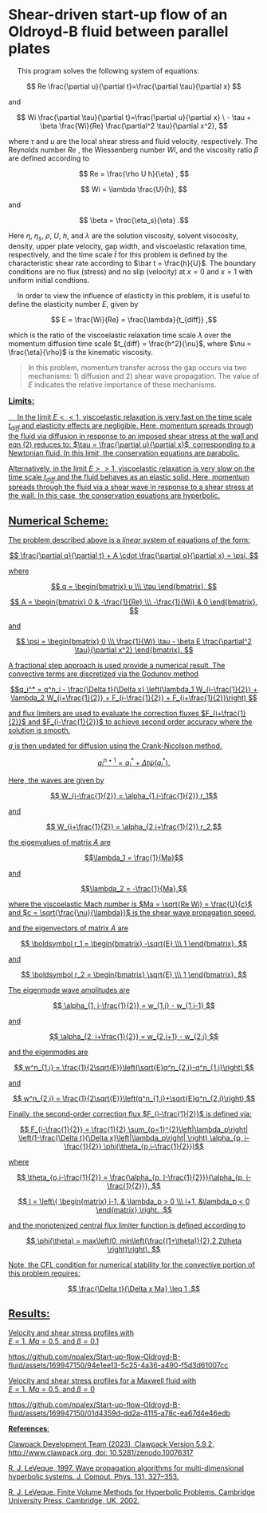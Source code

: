 # **Shear-driven start-up flow of an Oldroyd-B fluid between parallel plates**

&emsp; This program solves the following system of equations:

$$ Re \frac{\partial u}{\partial t}=\frac{\partial \tau}{\partial x} $$

and

$$ Wi \frac{\partial \tau}{\partial t}=\frac{\partial u}{\partial x} \
        - \tau + \beta \frac{Wi}{Re} \frac{\partial^2 \tau}{\partial x^2}, $$

where $\tau$ and $u$ are the local shear stress and fluid velocity, respectively. The Reynolds number $Re$ , the Wiessenberg number $Wi$, and the viscosity ratio $\beta$ are defined according to

$$ Re = \frac{\rho U h}{\eta} , $$

$$ Wi = \lambda \frac{U}{h}, $$

and

$$ \beta = \frac{\eta_s}{\eta} .$$

Here $\eta$, $\eta_s$, $\rho$, $U$, $h$, and $\lambda$ are the solution viscosity, solvent visocosity, density, upper plate velocity, gap width, and viscoelastic relaxation time, respectively, and the time scale $\bar t$ for this problem is defined by the characteristic shear rate according to $\bar t = \frac{h}{U}$. The boundary conditions are no flux (stress) and no slip (velocity) at $x = 0$ and $x = 1$ with uniform initial condtions.

&emsp; In order to view the influence of elasticity in this problem, it is useful to define the elasticity number $E$, given by

$$ E = \frac{Wi}{Re} = \frac{\lambda}{t_{diff}} ,$$
    
which is the ratio of the viscoelastic relaxation time scale $\lambda$ over the momentum diffusion time scale $t_{diff} = \frac{h^2}{\nu}$, where $\nu = \frac{\eta}{\rho}$ is the kinematic viscosity. 

> In this problem, momentum transfer across the gap occurs via two mechanisms: 1) diffusion and 2) shear wave propagation. The value of $E$ indicates the relative importance of these mechanisms.
    
<font size = 3>**<u> Limits:**<u></font>

&emsp; In the limit $E<<1$, viscoelastic relaxation is very fast on the time scale $t_{diff}$ and elasticity effects are negligible. Here, momentum spreads through the fluid via diffusion in response to an imposed shear stress at the wall and eqn (2) reduces to: $\tau = \frac{\partial u}{\partial x}$, corresponding to a Newtonian fluid. In this limit, the conservation equations are parabolic.
    
Alternatively, in the limit $E >> 1$, viscoelastic relaxation is very slow on the time scale $t_{diff}$ and the fluid behaves as an elastic solid. Here, momentum spreads through the fluid via a shear wave in response to a shear stress at the wall. In this case, the conservation equations are hyperbolic.

## **Numerical Scheme:**

The problem described above is a *linear* system of equations of the form:

$$ \frac{\partial q}{\partial t} + A \cdot \frac{\partial q}{\partial x} =  \psi, $$ 

where 

$$ q = \begin{bmatrix} u \\\ \tau \end{bmatrix}, $$

$$ A = \begin{bmatrix} 0 & -\frac{1}{Re} 
                                \\\ -\frac{1}{Wi} & 0 
                                \end{bmatrix}, $$

and
                                
$$ \psi = \begin{bmatrix} 0
                                \\\ \frac{1}{Wi} \tau - \beta E \frac{\partial^2 \tau}{\partial x^2} 
                                \end{bmatrix}. $$

A fractional step approach is used provide a numerical result. The convective terms are discretized via the Godunov method

$$q_i^* = q^n_i - \frac{\Delta t}{\Delta x} \left(\lambda_1 W_{i-\frac{1}{2}}
				+ \lambda_2 W_{i+\frac{1}{2}}
                                + F_{i-\frac{1}{2}}
                                + F_{i+\frac{1}{2}}\right) $$

and flux limiters are used to evaluate the correction fluxes $F_{i+\frac{1}{2}}$ and $F_{i-\frac{1}{2}}$ to achieve second order accuracy where the solution is smooth.

$q$ is then updated for diffusion using the Crank-Nicolson method.

$$ q_i^{n+1} = q_i^* + \Delta t \psi \left(q_i^*\right). $$

Here, the waves are given by 

$$ W_{i-\frac{1}{2}} = \alpha_{1,i-\frac{1}{2}} r_1$$

and

$$ W_{i+\frac{1}{2}} = \alpha_{2,i+\frac{1}{2}} r_2,$$ 

the eigenvalues of matrix $A$ are

$$\lambda_1  = \frac{1}{Ma}$$

and

$$\lambda_2 = -\frac{1}{Ma},$$

where the viscoelastic Mach number is $Ma = \sqrt{Re Wi} = \frac{U}{c}$ and $c = \sqrt{\frac{\nu}{\lambda}}$ is the shear wave propagation speed,

and the eigenvectors of matrix $A$ are

$$ \boldsymbol r_1 = \begin{bmatrix} -\sqrt{E}
                                \\\ 1 
                                \end{bmatrix}, $$
                                
and

$$ \boldsymbol r_2 = \begin{bmatrix} \sqrt{E} 
                                \\\ 1 
                                \end{bmatrix}. $$

The eigenmode wave amplitudes are

$$ \alpha_{1, i-\frac{1}{2}} = w_{1,i} - w_{1,i-1} $$

and

$$ \alpha_{2, i+\frac{1}{2}} = w_{2,i+1} - w_{2,i} $$

and the eigenmodes are

$$ w^n_{1,i} = \frac{1}{2\sqrt{E}}\left(\sqrt{E}q^n_{2,i}-q^n_{1,i}\right) $$

and

$$ w^n_{2,i} = \frac{1}{2\sqrt{E}}\left(q^n_{1,i}+\sqrt{E}q^n_{2,i}\right) $$

Finally, the second-order correction flux $F_{i-\frac{1}{2}}$ is defined via:

$$ F_{i-\frac{1}{2}} = \frac{1}{2} \sum_{p=1}^{2}\left|\lambda_p\right| \left(1-\frac{\Delta t}{\Delta x}\left|\lambda_p\right| \right) \alpha_{p, i-\frac{1}{2}} \phi(\theta_{p,i-\frac{1}{2}})$$

where

$$ \theta_{p,i-\frac{1}{2}} = \frac{\alpha_{p, I-\frac{1}{2}}}{\alpha_{p, i-\frac{1}{2}}}, $$

$$ I = \left\{ \begin{matrix} i-1, & \lambda_p > 0 
                                \\\  i+1, &\lambda_p < 0  
                                \end{matrix} \right. ,$$
                                
and the monotenized central flux limiter function is defined according to

$$ \phi(\theta) = max\left(0, min\left(\frac{(1+\theta)}{2},2,2\theta \right)\right). $$
                                
Note, the CFL condition for numerical stability for the convective portion of this problem requires:

$$ \frac{\Delta t}{\Delta x Ma} \leq 1 .$$

## **Results**:

Velocity and shear stress profiles with  
$E = 1$, $Ma = 0.5$, and $\beta = 0.1$

https://github.com/npalex/Start-up-flow-Oldroyd-B-fluid/assets/169947150/94e1ee13-5c25-4a36-a490-f5d3d61007cc

Velocity and shear stress profiles for a Maxwell fluid with  
$E = 1$, $Ma = 0.5$, and $\beta = 0$

https://github.com/npalex/Start-up-flow-Oldroyd-B-fluid/assets/169947150/01d4359d-dd2a-4115-a78c-ea67d4e46edb

**References**:

Clawpack Development Team (2023), Clawpack Version 5.9.2,
    http://www.clawpack.org, doi: 10.5281/zenodo.10076317

R. J. LeVeque, 1997. Wave propagation algorithms for multi-dimensional 
    hyperbolic systems. J. Comput. Phys. 131, 327–353.

R. J. LeVeque. Finite Volume Methods for Hyperbolic Problems. Cambridge 
    University Press, Cambridge, UK, 2002.